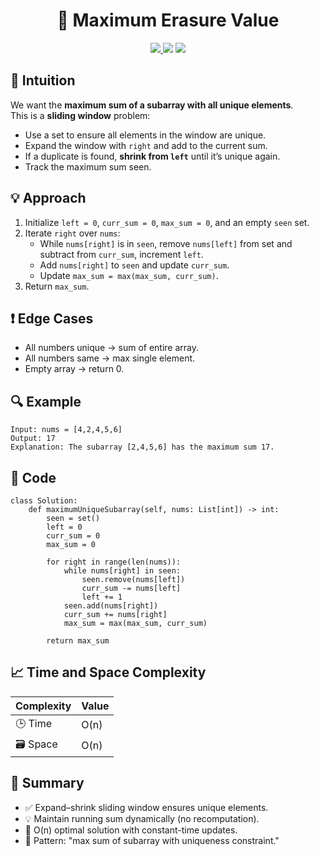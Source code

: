 <h1 align="center">💎 Maximum Erasure Value</h1>

<p align="center">
  <a href="https://leetcode.com/problems/maximum-erasure-value/">
    <img src="https://img.shields.io/badge/LeetCode-Maximum%20Erasure%20Value-brightgreen?logo=leetcode&style=flat-square" />
  </a>
  <img src="https://img.shields.io/badge/Difficulty-Medium-orange?style=flat-square" />
  <img src="https://img.shields.io/badge/Category-Sliding%20Window%2C%20HashSet%2C%20Two%20Pointers-blueviolet?style=flat-square" />
</p>

## 🧠 Intuition

We want the **maximum sum of a subarray with all unique elements**.  
This is a **sliding window** problem:
- Use a set to ensure all elements in the window are unique.
- Expand the window with `right` and add to the current sum.
- If a duplicate is found, **shrink from `left`** until it’s unique again.
- Track the maximum sum seen.

## 💡 Approach

1. Initialize `left = 0`, `curr_sum = 0`, `max_sum = 0`, and an empty `seen` set.  
2. Iterate `right` over `nums`:
   - While `nums[right]` is in `seen`, remove `nums[left]` from set and subtract from `curr_sum`, increment `left`.
   - Add `nums[right]` to `seen` and update `curr_sum`.
   - Update `max_sum = max(max_sum, curr_sum)`.  
3. Return `max_sum`.

## ❗ Edge Cases

- All numbers unique → sum of entire array.  
- All numbers same → max single element.  
- Empty array → return 0.  

## 🔍 Example

```
Input: nums = [4,2,4,5,6]
Output: 17
Explanation: The subarray [2,4,5,6] has the maximum sum 17.
```

## 🧾 Code

```
class Solution:
    def maximumUniqueSubarray(self, nums: List[int]) -> int:
        seen = set()
        left = 0
        curr_sum = 0
        max_sum = 0

        for right in range(len(nums)):
            while nums[right] in seen:
                seen.remove(nums[left])
                curr_sum -= nums[left]
                left += 1
            seen.add(nums[right])
            curr_sum += nums[right]
            max_sum = max(max_sum, curr_sum)

        return max_sum
```

## 📈 Time and Space Complexity

| Complexity | Value |
|------------|--------|
| 🕒 Time     | O(n)   |
| 🗃️ Space    | O(n)   |

## 📌 Summary

- ✅ Expand–shrink sliding window ensures unique elements.
- 💡 Maintain running sum dynamically (no recomputation).
- 🚀 O(n) optimal solution with constant-time updates.
- 🧠 Pattern: "max sum of subarray with uniqueness constraint."
